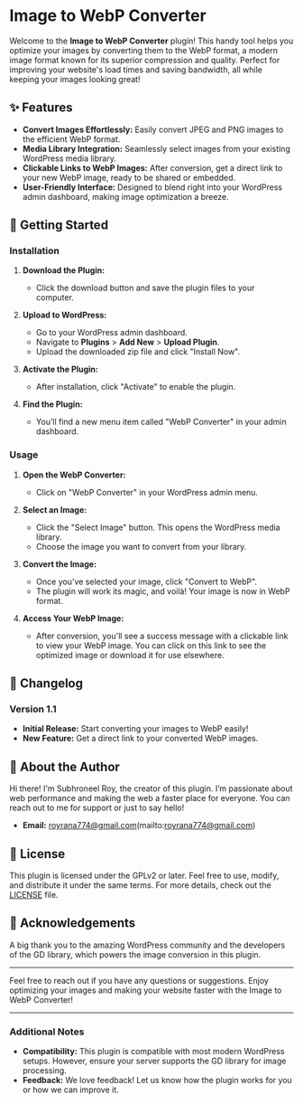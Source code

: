 # Image to WebP Converter

Welcome to the **Image to WebP Converter** plugin! This handy tool helps you optimize your images by converting them to the WebP format, a modern image format known for its superior compression and quality. Perfect for improving your website's load times and saving bandwidth, all while keeping your images looking great!

## ✨ Features

- **Convert Images Effortlessly:** Easily convert JPEG and PNG images to the efficient WebP format.
- **Media Library Integration:** Seamlessly select images from your existing WordPress media library.
- **Clickable Links to WebP Images:** After conversion, get a direct link to your new WebP image, ready to be shared or embedded.
- **User-Friendly Interface:** Designed to blend right into your WordPress admin dashboard, making image optimization a breeze.

## 🚀 Getting Started

### Installation

1. **Download the Plugin:**
   - Click the download button and save the plugin files to your computer.
   
2. **Upload to WordPress:**
   - Go to your WordPress admin dashboard.
   - Navigate to **Plugins** > **Add New** > **Upload Plugin**.
   - Upload the downloaded zip file and click "Install Now".

3. **Activate the Plugin:**
   - After installation, click "Activate" to enable the plugin.

4. **Find the Plugin:**
   - You’ll find a new menu item called "WebP Converter" in your admin dashboard.

### Usage

1. **Open the WebP Converter:**
   - Click on "WebP Converter" in your WordPress admin menu.

2. **Select an Image:**
   - Click the "Select Image" button. This opens the WordPress media library.
   - Choose the image you want to convert from your library.

3. **Convert the Image:**
   - Once you've selected your image, click "Convert to WebP".
   - The plugin will work its magic, and voilà! Your image is now in WebP format.

4. **Access Your WebP Image:**
   - After conversion, you'll see a success message with a clickable link to view your WebP image. You can click on this link to see the optimized image or download it for use elsewhere.

## 📜 Changelog

### Version 1.1
- **Initial Release:** Start converting your images to WebP easily!
- **New Feature:** Get a direct link to your converted WebP images.

## 👤 About the Author

Hi there! I'm Subhroneel Roy, the creator of this plugin. I’m passionate about web performance and making the web a faster place for everyone. You can reach out to me for support or just to say hello!
- **Email:** royrana774@gmail.com(mailto:royrana774@gmail.com)

## 📄 License

This plugin is licensed under the GPLv2 or later. Feel free to use, modify, and distribute it under the same terms. For more details, check out the [LICENSE](LICENSE) file.

## 🙏 Acknowledgements

A big thank you to the amazing WordPress community and the developers of the GD library, which powers the image conversion in this plugin.

---

Feel free to reach out if you have any questions or suggestions. Enjoy optimizing your images and making your website faster with the Image to WebP Converter!

---

### Additional Notes

- **Compatibility:** This plugin is compatible with most modern WordPress setups. However, ensure your server supports the GD library for image processing.
- **Feedback:** We love feedback! Let us know how the plugin works for you or how we can improve it.
